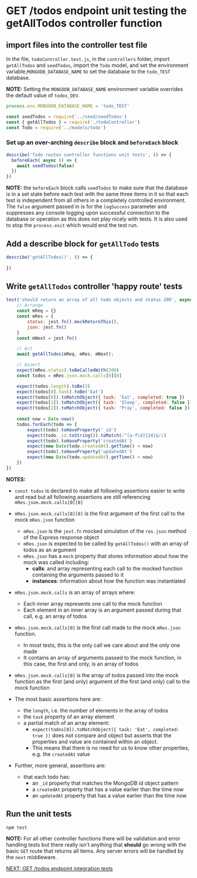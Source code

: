 # GET /todos endpoint unit testing the getAllTodos controller function

## import files into the controller test file

In the file, `todoController.test.js`, in the `controllers` folder, import `getAllTodos` and `seedTodos`, import the `Todo` model, and set the environment variable,`MONGODB_DATABASE_NAME` to set the database to the `todo_TEST` database.

**NOTE:** Setting the `MONGODB_DATABASE_NAME` environment variable overrides the default value of `todos_DEV`.

```javascript
process.env.MONGODB_DATABASE_NAME = 'todo_TEST'

const seedTodos = require('../seed/seedTodos')
const { getAllTodos } = require('./todoController')
const Todo = require('../models/todo')
```

### Set up an over-arching `describe` block and `beforeEach` block

```javascript
describe('Todo routes controller functions unit tests', () => {
  beforeEach( async () => {
    await seedTodos(false)
  })
})
```

**NOTE:** the `beforeEach` block calls `seedTodos` to make sure that the database is in a set state before each test with the same three items in it so that each test is independent from all others in a completely controlled environment. The `false` argument passed in is for the `logSuccess` parameter and suppresses any console logging upon successful connection to the database or operation as this does not play nicely with tests. It is also used to stop the `process.exit` which would end the test run.

## Add a describe block for `getAllTodo` tests

```javascript
describe('getAllTodos()', () => {
    
})
```

## Write `getAllTodos` controller 'happy route' tests

```javascript
test('should return an array of all todo objects and status 200', async () => {
    // Arrange
    const mReq = {}
    const mRes = {
        status: jest.fn().mockReturnThis(),
        json: jest.fn()
    }
    const mNext = jest.fn()

    // Act
    await getAllTodos(mReq, mRes, mNext);

    // Assert
    expect(mRes.status).toBeCalledWith(200)
    const todos = mRes.json.mock.calls[0][0]

    expect(todos.length).toBe(3)
    expect(todos[0].task).toBe('Eat')
    expect(todos[0]).toMatchObject({ task: 'Eat', completed: true })
    expect(todos[1]).toMatchObject({ task: 'Sleep', completed: false })
    expect(todos[2]).toMatchObject({ task: 'Pray', completed: false })
    
    const now = Date.now()
    todos.forEach(todo => {
        expect(todo).toHaveProperty('_id')
        expect(todo._id.toString()).toMatch(/^[a-f\d]{24}$/i)
        expect(todo).toHaveProperty('createdAt')
        expect(new Date(todo.createdAt).getTime() < now)
        expect(todo).toHaveProperty('updatedAt')
        expect(new Date(todo.updatedAt).getTime() < now)
    })
})
```

**NOTES:** 
- `const todos` is declared to make all following assertions easier to write and read but all following assertions are still referencing `mRes.json.mock.calls[0][0]`
- `mRes.json.mock.calls[0][0]` is the first argument of the first call to the mock `mRes.json` function
  - `mRes.json` is the `jest.fn` mocked simulation of the `res.json` method of the Express response object
  - `mRes.json` is expected to be called by `getAllTodos()` with an array of todos as an argument
  - `mRes.json` has a `mock` property that stores information about how the mock was called including:
    - **calls**: and array representing each call to the mocked function containing the arguments passed to it
    - **instances**: information about how the function was instantiated
- `mRes.json.mock.calls` is an array of arrays where:
  - Each inner array represents one call to the mock function
  - Each element in an inner array is an argument passed during that call, e.g. an array of todos
- `mRes.json.mock.calls[0]` is the first call made to the mock `mRes.json` function. 
  - In most tests, this is the only call we care about and the only one made
  - It contains an array of arguments passed to the mock function, in this case, the first and only, is an array of todos
- `mRes.json.mock.calls[0]` is the array of todos passed into the mock function as the first (and only) argument of the first (and only) call to the mock function

- The most basic assertions here are:
  - the `length`, i.e. the number of elements in the array of todos
  - the `task` property of an array element
  - a partial match of an array element:
    - `expect(todos[0]).toMatchObject({ task: 'Eat', completed: true })` does not compare and object but asserts that the properties and value are contained within an object. 
    - This means that there is no need for us to know other properties, e.g. the `createdAt` value
- Further, more general, assertions are:
  - that each todo has:
    - an `_id` property that matches the MongoDB id object pattern
    - a `createdAt` property that has a value earlier than the time now
    - an `updatedAt` property that has a value earlier than the time now

## Run the unit tests

```bash
npm test
```

**NOTE:** For all other controller functions there will be validation and error handling tests but there really isn't anything that __should__ go wrong with the basic `GET` route that returns all items. Any server errors will be handled by the `next` middleware.

[NEXT: GET /todos endpoint integration tests](2d_getTodos_integrationTests.md)